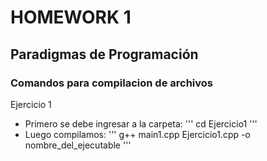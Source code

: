 # HOMEWORK 1
## Paradigmas de Programación

### Comandos para compilacion de archivos
Ejercicio 1
- Primero se debe ingresar a la carpeta:
'''
cd Ejercicio1
'''
- Luego compilamos:
'''
g++ main1.cpp Ejercicio1.cpp -o nombre_del_ejecutable
'''
